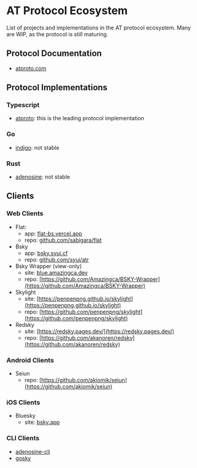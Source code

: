 # AT Protocol Ecosystem

List of projects and implementations in the AT protocol ecosystem. Many are WIP, as the protocol is still maturing. 

## Protocol Documentation 

- [atproto.com](https://atproto.com/docs)

## Protocol Implementations 

### Typescript

- [atproto](https://github.com/bluesky-social/atproto): this is the leading protocol implementation 

### Go
- [indigo](https://github.com/bluesky-social/indigo): not stable 

### Rust
- [adenosine](https://gitlab.com/bnewbold/adenosine): not stable


## Clients

### Web Clients

- Flat: 
  - app: [flat-bs.vercel.app](https://flat-bs.vercel.app)
  - repo: [github.com/sabigara/flat](github.com/sabigara/flat)
- Bsky
  - app: [bsky.syui.cf](https://bsky.syui.cf)
  - repo: [github.com/syui/atr](github.com/syui/atr)
- Bsky Wrapper (view-only)
  - site: [blue.amazingca.dev](https://blue.amazingca.dev)
  - repo: [https://github.com/Amazingca/BSKY-Wrapper](https://github.com/Amazingca/BSKY-Wrapper)
- Skylight
  - site: [https://penpenpng.github.io/skylight](https://penpenpng.github.io/skylight)
  - repo: [https://github.com/penpenpng/skylight](https://github.com/penpenpng/skylight)
- Redsky
  - site: [https://redsky.pages.dev/](https://redsky.pages.dev/)
  - repo: [https://github.com/akanoren/redsky](https://github.com/akanoren/redsky)
  
### Android Clients

- Seiun
  - repo: [https://github.com/akiomik/seiun](https://github.com/akiomik/seiun)
  
### iOS Clients

- Bluesky
  - site: [bsky.app](bsky.app)

### CLI Clients

- [adenosine-cli](https://gitlab.com/bnewbold/adenosine/-/blob/main/adenosine-cli/README.md)
- [gosky](https://github.com/bluesky-social/indigo/tree/main/cmd/gosky)

